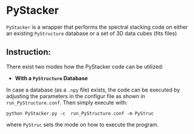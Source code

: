 # PyStacker

`PyStacker` is a wrapper that performs the spectral stacking code on either an existing `PyStructure` database or a set of 3D data cubes (fits files)

## Instruction:

There exist two modes how the PyStacker code can be utilized:

* **With a `PyStructure` Database**

In case a database (as a `.npy` file) exists, the code can be executed by adjusting the parameters in the configur file as shown in `run_PyStructure.conf`. Then simply execute with:
```
python PyStacker.py -c  run_PyStructure.conf -m PyStruc
```

where `PyStruc` sets the mode on how to execute the program.
